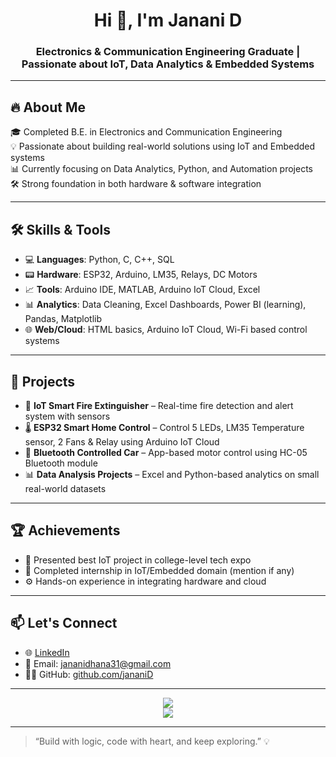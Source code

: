 <h1 align="center">Hi 👋, I'm Janani D</h1>
<h3 align="center">Electronics & Communication Engineering Graduate | Passionate about IoT, Data Analytics & Embedded Systems</h3>

---

## 🔥 About Me

🎓 Completed B.E. in Electronics and Communication Engineering  
💡 Passionate about building real-world solutions using IoT and Embedded systems  
📊 Currently focusing on Data Analytics, Python, and Automation projects  
🛠️ Strong foundation in both hardware & software integration  

---

## 🛠️ Skills & Tools

- 💻 **Languages**: Python, C, C++, SQL  
- 📟 **Hardware**: ESP32, Arduino, LM35, Relays, DC Motors  
- 📈 **Tools**: Arduino IDE, MATLAB, Arduino IoT Cloud, Excel  
- 📊 **Analytics**: Data Cleaning, Excel Dashboards, Power BI (learning), Pandas, Matplotlib  
- 🌐 **Web/Cloud**: HTML basics, Arduino IoT Cloud, Wi-Fi based control systems

---

## 🚀 Projects

- 🔌 **IoT Smart Fire Extinguisher** – Real-time fire detection and alert system with sensors  
- 🌡️ **ESP32 Smart Home Control** – Control 5 LEDs, LM35 Temperature sensor, 2 Fans & Relay using Arduino IoT Cloud  
- 🔄 **Bluetooth Controlled Car** – App-based motor control using HC-05 Bluetooth module  
- 📊 **Data Analysis Projects** – Excel and Python-based analytics on small real-world datasets

---

## 🏆 Achievements

- 🥇 Presented best IoT project in college-level tech expo  
- 🧠 Completed internship in IoT/Embedded domain (mention if any)  
- ⚙️ Hands-on experience in integrating hardware and cloud

---

## 📫 Let's Connect

- 🌐 [LinkedIn](https://www.linkedin.com/in/janani-dhanasekar-715001282/)  
- 💌 Email: jananidhana31@gmail.com  
- 🧑‍💻 GitHub: [github.com/jananiD](https://github.com/Janani031)

---

<p align="center">
  <img src="https://github-readme-stats.vercel.app/api?username=janani031&show_icons=true&theme=tokyonight" />
  <br>
  <img src="https://github-readme-stats.vercel.app/api/top-langs/?username=janani031&layout=compact&theme=tokyonight" />
</p>

---

> “Build with logic, code with heart, and keep exploring.” 💡
